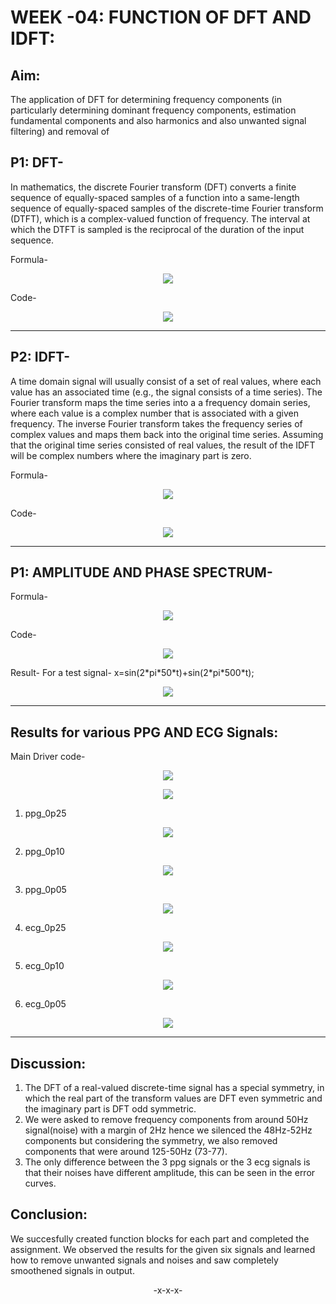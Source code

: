 # **WEEK -04: FUNCTION OF DFT AND IDFT:**

## Aim: 
The application of DFT for determining frequency components (in particularly determining dominant frequency components, estimation fundamental components and also harmonics and also unwanted signal filtering) and removal of 

## P1: DFT-
In mathematics, the discrete Fourier transform (DFT) converts a finite sequence of equally-spaced samples of a function into a same-length sequence of equally-spaced samples of the discrete-time Fourier transform (DTFT), which is a complex-valued function of frequency. The interval at which the DTFT is sampled is the reciprocal of the duration of the input sequence.

Formula-
<p align="center">
  <img src="Pictures\dft_formula.PNG"> 
</p>

Code-
<p align="center">
  <img src="Pictures\dft_code.PNG"> 
</p>
<hr/>

## P2: IDFT-
A time domain signal will usually consist of a set of real values, where each value has an associated time (e.g., the signal consists of a time series). The Fourier transform maps the time series into a a frequency domain series, where each value is a complex number that is associated with a given frequency. The inverse Fourier transform takes the frequency series of complex values and maps them back into the original time series. Assuming that the original time series consisted of real values, the result of the IDFT will be complex numbers where the imaginary part is zero.

Formula-
<p align="center">
  <img src="Pictures\idft_formula.PNG"> 
</p>

Code-
<p align="center">
  <img src="Pictures\idft_code.PNG"> 
</p>
<hr/>

## P1: AMPLITUDE AND PHASE SPECTRUM-
Formula-
<p align="center">
  <img src="Pictures\amp_ph_formula.PNG"> 
</p>
Code-
<p align="center">
  <img src="Pictures\amp_ph_code.PNG"> 
</p>
Result- For a test signal- x=sin(2*pi*50*t)+sin(2*pi*500*t);
<p align="center">
  <img src="Pictures\testsig.PNG"> 
</p>
<hr/>

## Results for various PPG AND ECG Signals:

Main Driver code-
<p align="center">
  <img src="Pictures\maincode1.PNG"> 
</p>
<p align="center">
  <img src="Pictures\maincode2.PNG"> 
</p>

1. ppg_0p25
<p align="center">
  <img src="Pictures\ppg0p25.PNG"> 
</p>

2. ppg_0p10
<p align="center">
  <img src="Pictures\ppg0p10.PNG"> 
</p>

3. ppg_0p05
<p align="center">
  <img src="Pictures\ppg0p05.PNG"> 
</p>

4. ecg_0p25
<p align="center">
  <img src="Pictures\ecg0p25.PNG"> 
</p>

5. ecg_0p10
<p align="center">
  <img src="Pictures\ecg0p10.PNG"> 
</p>

6. ecg_0p05
<p align="center">
  <img src="Pictures\ecg0p05.PNG"> 
</p>
<hr/>

## Discussion:
1. The DFT of a real-valued discrete-time signal has a special symmetry, in which the real part of the transform values are DFT even symmetric and the imaginary part is DFT odd symmetric. 
2. We were asked to remove frequency components from around 50Hz signal(noise) with a margin of 2Hz hence we silenced the 48Hz-52Hz components but considering the symmetry, we also removed components that were around 125-50Hz (73-77).
3. The only difference between the 3 ppg signals or the 3 ecg signals is that their noises have different amplitude, this can be seen in the error curves.

## Conclusion:
We succesfully created function blocks for each part and completed the assignment. We observed the results for the given six signals and learned how to remove unwanted signals and noises and saw completely smoothened signals in output.

<p align="center">
  -x-x-x-
</p>
